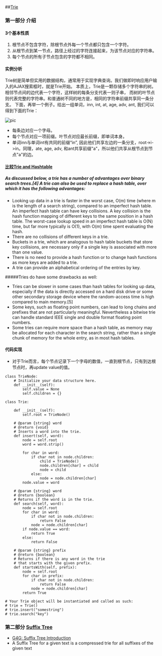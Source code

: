 ##[Trie](http://blog.csdn.net/v_july_v/article/details/6897097)

### 第一部分 介绍
#### 3个基本性质
1. 根节点不包含字符，除根节点外每一个节点都只包含一个字符。
2. 从根节点到某一节点，路径上经过的字符连接起来，为该节点对应的字符串。
3. 每个节点的所有子节点包含的字符都不相同。

#### 实例分析
Trie树是简单但实用的数据结构，通常用于实现字典查询。我们做即时响应用户输入的AJAX搜索框时，就是Trie开始。
本质上，Trie是一颗存储多个字符串的树。相邻节点间的边代表一个字符，这样树的每条分支代表一则子串，
而树的叶节点则代表完整的字符串。和普通树不同的地方是，相同的字符串前缀共享同一条分支。
下面，再举一个例子。给出一组单词，inn, int, at, age, adv, ant, 我们可以得到下面的Trie：

![pic](http://hi.csdn.net/attachment/201110/22/0_13192967247f7E.gif)

* 每条边对应一个字母。
* 每个节点对应一项前缀。叶节点对应最长前缀，即单词本身。
* 单词inn与单词int有共同的前缀“in”, 因此他们共享左边的一条分支，root->i->in。同理，ate, age, adv, 和ant共享前缀"a"，所以他们共享从根节点到节点"a"的边。

#### [比较Trie and Hashtable](http://en.wikipedia.org/wiki/Trie)
##### As discussed below, a trie has a number of advantages over binary search trees.[4] A trie can also be used to replace a hash table, over which it has the following advantages:
* Looking up data in a trie is faster in the worst case, O(m) time (where m is the length of a search string), compared to an imperfect hash table. An imperfect hash table can have key collisions. A key collision is the hash function mapping of different keys to the same position in a hash table. The worst-case lookup speed in an imperfect hash table is O(N) time, but far more typically is O(1), with O(m) time spent evaluating the hash.
* There are no collisions of different keys in a trie.
* Buckets in a trie, which are analogous to hash table buckets that store key collisions, are necessary only if a single key is associated with more than one value.
* There is no need to provide a hash function or to change hash functions as more keys are added to a trie.
* A trie can provide an alphabetical ordering of the entries by key.

#####Tries do have some drawbacks as well:
* Tries can be slower in some cases than hash tables for looking up data, especially if the data is directly accessed on a hard disk drive or some other secondary storage device where the random-access time is high compared to main memory.[5]
* Some keys, such as floating point numbers, can lead to long chains and prefixes that are not particularly meaningful. Nevertheless a bitwise trie can handle standard IEEE single and double format floating point numbers.
* Some tries can require more space than a hash table, as memory may be allocated for each character in the search string, rather than a single chunk of memory for the whole entry, as in most hash tables.


#### 代码实现
* 对于Trie而言，每个节点记录下一个字母的数值，一直到根节点，只有到达根节点时，再update value的值。

```
class TrieNode:
    # Initialize your data structure here.
    def __init__(self):
        self.value = None
        self.children = {}

class Trie:

    def __init__(self):
        self.root = TrieNode()

    # @param {string} word
    # @return {void}
    # Inserts a word into the trie.
    def insert(self, word):
        node = self.root
        word = word.strip()
        
        for char in word:
            if char not in node.children:
                child = TrieNode()
                node.children[char] = child
                node = child 
            else:
                node = node.children[char]
        node.value = word

    # @param {string} word
    # @return {boolean}
    # Returns if the word is in the trie.
    def search(self, word):
        node = self.root
        for char in word:
            if char not in node.children:
                return False
            node = node.children[char]
        if node.value == word:
            return True
        else:
            return False

    # @param {string} prefix
    # @return {boolean}
    # Returns if there is any word in the trie
    # that starts with the given prefix.
    def startsWith(self, prefix):
        node = self.root
        for char in prefix:
            if char not in node.children:
                return False
            node = node.children[char]
        return True

# Your Trie object will be instantiated and called as such:
# trie = Trie()
# trie.insert("somestring")
# trie.search("key")
```

### 第二部分 [Suffix Tree](http://blog.csdn.net/v_july_v/article/details/6897097)
* [G4G: Suffix Tree Introduction](http://www.geeksforgeeks.org/pattern-searching-set-8-suffix-tree-introduction/)
* A Suffix Tree for a given text is a compressed trie for all suffixes of the given text


